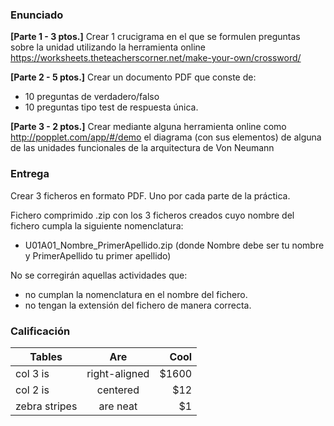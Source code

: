 ### Enunciado
**[Parte 1 - 3 ptos.]** Crear 1 crucigrama en el que se formulen preguntas sobre la unidad utilizando la herramienta online https://worksheets.theteacherscorner.net/make-your-own/crossword/

**[Parte 2 - 5 ptos.]** Crear un documento PDF que conste de:
+ 10 preguntas de verdadero/falso
+ 10 preguntas tipo test de respuesta única.

**[Parte 3 - 2 ptos.]** Crear mediante alguna herramienta online como http://popplet.com/app/#/demo el diagrama (con sus elementos) de alguna de las unidades funcionales de la arquitectura de Von Neumann

### Entrega

Crear 3 ficheros en formato PDF. Uno por cada parte de la práctica.

Fichero comprimido .zip con los 3 ficheros creados cuyo nombre del fichero cumpla la siguiente nomenclatura:

+ U01A01_Nombre_PrimerApellido.zip   (donde Nombre debe ser tu nombre y PrimerApellido tu primer apellido)

No se corregirán aquellas actividades que:
+ no cumplan la nomenclatura en el nombre del fichero.
+ no tengan la extensión del fichero de manera correcta.

### Calificación
| Tables        | Are           | Cool  |
| ------------- |:-------------:| -----:|
| col 3 is      | right-aligned | $1600 |
| col 2 is      | centered      |   $12 |
| zebra stripes | are neat      |    $1 |
